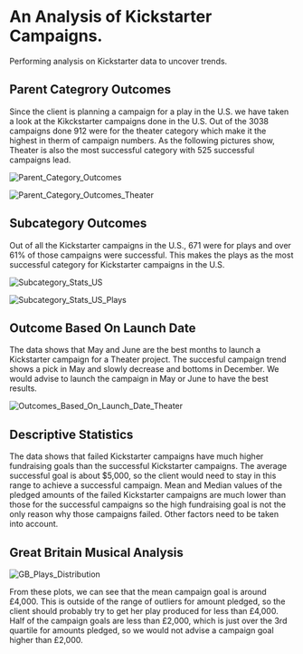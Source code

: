 # An Analysis of Kickstarter Campaigns.

Performing analysis on Kickstarter data to uncover trends.

## Parent Categrory Outcomes

Since the client is planning a campaign for a play in the U.S. we have taken a look at the Kikckstarter campaigns done in the U.S. Out of the 3038 campaigns done 912 were for the theater category which make it the highest in therm of campaign numbers.
As the following pictures show, Theater is also the most successful category with 525 successful campaigns lead.

![Parent_Category_Outcomes](https://user-images.githubusercontent.com/68669675/88483437-8b8d6980-cf2d-11ea-9635-2ef9554007d4.png)

![Parent_Category_Outcomes_Theater](https://user-images.githubusercontent.com/68669675/88483433-84665b80-cf2d-11ea-85d7-00be4bf239fc.png)


## Subcategory Outcomes

Out of all the Kickstarter campaigns in the U.S., 671 were for plays and over 61% of those campaigns were successful. This makes the plays as the most successful category for Kickstarter campaigns in the U.S.

![Subcategory_Stats_US](https://user-images.githubusercontent.com/68669675/88483646-cd6adf80-cf2e-11ea-89fe-8f6cf3e62d57.png)

![Subcategory_Stats_US_Plays](https://user-images.githubusercontent.com/68669675/88483654-d9ef3800-cf2e-11ea-9a63-bb24b711deaf.png)


## Outcome Based On Launch Date

The data shows that May and June are the best months to launch a Kickstarter campaign for a Theater project. The succesful campaign trend shows a pick in May and slowly decrease and bottoms in December. We would advise to launch the campaign in May or June to have the best results.

![Outcomes_Based_On_Launch_Date_Theater](https://user-images.githubusercontent.com/68669675/88483662-ed020800-cf2e-11ea-92eb-64e6761ce044.png)


## Descriptive Statistics

The data shows that failed Kickstarter campaigns have much higher fundraising goals than the successful Kickstarter campaigns.
The average successful goal is about $5,000, so the client would need to stay in this range to achieve a successful campaign.
Mean and Median values of the pledged amounts of the failed Kickstarter campaigns are much lower than those for the successful campaigns so the high fundraising goal is not the only reason why those campaigns failed. Other factors need to be taken into account.


## Great Britain Musical Analysis

![GB_Plays_Distribution](https://user-images.githubusercontent.com/68669675/88491896-4b011080-cf6c-11ea-8586-de3d52c99ece.png)

From these plots, we can see that the mean campaign goal is around £4,000. This is outside of the range of outliers for amount pledged, so the client should probably try to get her play produced for less than £4,000. Half of the campaign goals are less than £2,000, which is just over the 3rd quartile for amounts pledged, so we would not advise a campaign goal higher than £2,000.
